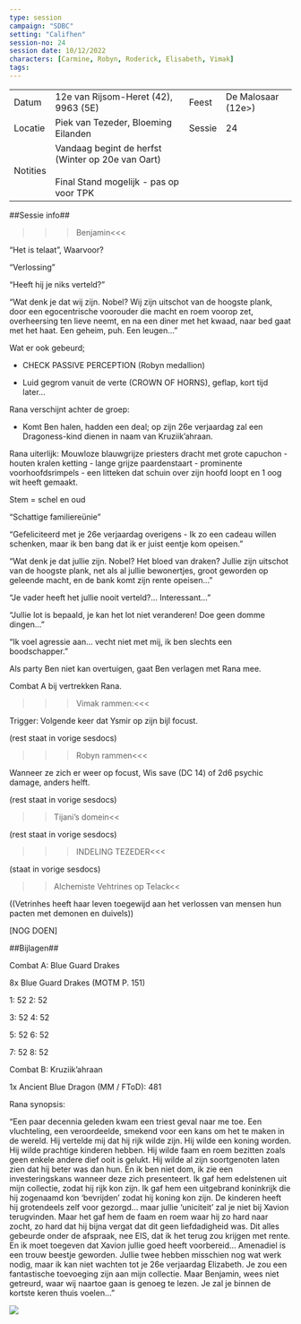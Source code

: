 ```yaml
---
type: session
campaign: "SDBC"
setting: "Califhen"
session-no: 24
session date: 10/12/2022
characters: [Carmine, Robyn, Roderick, Elisabeth, Vimak]
tags:
---
```

|          |                                                                                                 |        |                    |
| -------- | ----------------------------------------------------------------------------------------------- | ------ | ------------------ |
| Datum    | 12e van Rijsom-Heret (42), 9963 (5E)                                                            | Feest  | De Malosaar (12e>) |
| Locatie  | Piek van Tezeder, Bloeming Eilanden                                                             | Sessie | 24                 |
| Notities | Vandaag begint de herfst (Winter op 20e van Oart)<br><br>Final Stand mogelijk - pas op voor TPK |        |                    |

  
  

##Sessie info##

>>>Benjamin<<<

“Het is telaat”, Waarvoor?

“Verlossing”

“Heeft hij je niks verteld?”

“Wat denk je dat wij zijn. Nobel? Wij zijn uitschot van de hoogste plank, door een egocentrische voorouder die macht en roem voorop zet, overheersing ten lieve neemt, en na een diner met het kwaad, naar bed gaat met het haat. Een geheim, puh. Een leugen…”

  

Wat er ook gebeurd; 

- CHECK PASSIVE PERCEPTION (Robyn medallion)

- Luid gegrom vanuit de verte (CROWN OF HORNS), geflap, kort tijd later…

Rana verschijnt achter de groep:

- Komt Ben halen, hadden een deal; op zijn 26e verjaardag zal een Dragoness-kind dienen in naam van Kruziik’ahraan.

  

Rana uiterlijk: Mouwloze blauwgrijze priesters dracht met grote capuchon - houten kralen ketting - lange grijze paardenstaart - prominente voorhoofdsrimpels - een litteken dat schuin over zijn hoofd loopt en 1 oog wit heeft gemaakt.

Stem = schel en oud

  

“Schattige familiereünie”

“Gefeliciteerd met je 26e verjaardag overigens - Ik zo een cadeau willen schenken, maar ik ben bang dat ik er juist eentje kom opeisen.”

“Wat denk je dat jullie zijn. Nobel? Het bloed van draken? Jullie zijn uitschot van de hoogste plank, net als al jullie bewonertjes, groot geworden op geleende macht, en de bank komt zijn rente opeisen…”

“Je vader heeft het jullie nooit verteld?... Interessant…”

“Jullie lot is bepaald, je kan het lot niet veranderen! Doe geen domme dingen…”

“Ik voel agressie aan… vecht niet met mij, ik ben slechts een boodschapper.”

  

Als party Ben niet kan overtuigen, gaat Ben verlagen met Rana mee.

Combat A bij vertrekken Rana.

>>>Vimak rammen:<<<

Trigger: Volgende keer dat Ysmir op zijn bijl focust.

(rest staat in vorige sesdocs)

  

>>>Robyn rammen<<<

Wanneer ze zich er weer op focust, Wis save (DC 14) of 2d6 psychic damage, anders helft.

(rest staat in vorige sesdocs)

  

>>Tijani’s domein<<

(rest staat in vorige sesdocs)

  

>>>INDELING TEZEDER<<<

(staat in vorige sesdocs)

  

>>Alchemiste Vehtrines op Telack<<

((Vetrinhes heeft haar leven toegewijd aan het verlossen van mensen hun pacten met demonen en duivels))

[NOG DOEN]

  

##Bijlagen##

Combat A: Blue Guard Drakes

8x Blue Guard Drakes (MOTM P. 151)

1: 52 2: 52

3: 52 4: 52

5: 52 6: 52

7: 52 8: 52

  

Combat B: Kruziik’ahraan

1x Ancient Blue Dragon (MM / FToD): 481

  

Rana synopsis:

“Een paar decennia geleden kwam een triest geval naar me toe. Een vluchteling, een veroordeelde, smekend voor een kans om het te maken in de wereld. Hij vertelde mij dat hij rijk wilde zijn. Hij wilde een koning worden. Hij wilde prachtige kinderen hebben. Hij wilde faam en roem bezitten zoals geen enkele andere dief ooit is gelukt. Hij wilde al zijn soortgenoten laten zien dat hij beter was dan hun. En ik ben niet dom, ik zie een investeringskans wanneer deze zich presenteert. Ik gaf hem edelstenen uit mijn collectie, zodat hij rijk kon zijn. Ik gaf hem een uitgebrand koninkrijk die hij zogenaamd kon ‘bevrijden’ zodat hij koning kon zijn. De kinderen heeft hij grotendeels zelf voor gezorgd… maar jullie ‘uniciteit’ zal je niet bij Xavion terugvinden. Maar het gaf hem de faam en roem waar hij zo hard naar zocht, zo hard dat hij bijna vergat dat dit geen liefdadigheid was. Dit alles gebeurde onder de afspraak, nee EIS, dat ik het terug zou krijgen met rente. En ik moet toegeven dat Xavion jullie goed heeft voorbereid… Amenadiel is een trouw beestje geworden. Jullie twee hebben misschien nog wat werk nodig, maar ik kan niet wachten tot je 26e verjaardag Elizabeth. Je zou een fantastische toevoeging zijn aan mijn collectie. Maar Benjamin, wees niet getreurd, waar wij naartoe gaan is genoeg te lezen. Je zal je binnen de kortste keren thuis voelen…”

  

![](https://lh6.googleusercontent.com/9ZFKSUoEEvkK1xirikLX-gZIn10uu9qeK6djGDQvjftMEmuAUe7PIPuw-uRCPZpnA9VEwP6jkqASFVMjo44qkv33MGmT4nS6Xya-WbNaiNRXjl2JtfvvYQnoU7LTOHctny_mt9nuXONK-SbWer6BQQ)